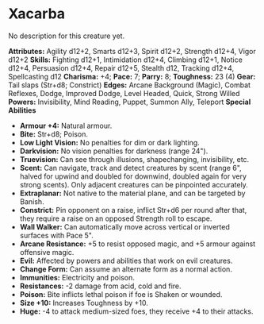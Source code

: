 # Xacarba

No description for this creature yet.

**Attributes:** Agility d12+2, Smarts d12+3, Spirit d12+2, Strength
d12+4, Vigor d12+2
**Skills:** Fighting d12+1, Intimidation d12+4, Climbing d12+1, Notice
d12+4, Persuasion d12+4, Repair d12+5, Stealth d12, Tracking d12+4,
Spellcasting d12
**Charisma:** +4; **Pace:** 7; **Parry:** 8; **Toughness:** 23 (4)
**Gear:** Tail slaps (Str+d8; Constrict)
**Edges:** Arcane Background (Magic), Combat Reflexes, Dodge, Improved
Dodge, Level Headed, Quick, Strong Willed
**Powers:** Invisibility, Mind Reading, Puppet, Summon Ally, Teleport
**Special Abilities**

- **Armour +4:** Natural armour.
- **Bite:** Str+d8; Poison.
- **Low Light Vision:** No penalties for dim or dark lighting.
- **Darkvision:** No vision penalties for darkness (range 24").
- **Truevision:** Can see through illusions, shapechanging,
invisibility, etc.
- **Scent:** Can navigate, track and detect creatures by scent (range
6", halved for upwind and doubled for downwind, doubled again for very
strong scents). Only adjacent creatures can be pinpointed accurately.
- **Extraplanar:** Not native to the material plane, and can be targeted
by Banish.
- **Constrict:** Pin opponent on a raise, inflict Str+d6 per round after
that, they require a raise on an opposed Strength roll to escape.
- **Wall Walker:** Can automatically move across vertical or inverted
surfaces with Pace 5".
- **Arcane Resistance:** +5 to resist opposed magic, and +5 armour
against offensive magic.
- **Evil:** Affected by powers and abilities that work on evil
creatures.
- **Change Form:** Can assume an alternate form as a normal action.
- **Immunities:** Electricity and poison.
- **Resistances:** -2 damage from acid, cold and fire.
- **Poison:** Bite inflicts lethal poison if foe is Shaken or wounded.
- **Size +10:** Increases Toughness by +10.
- **Huge:** -4 to attack medium-sized foes, they receive +4 to their
attacks.
